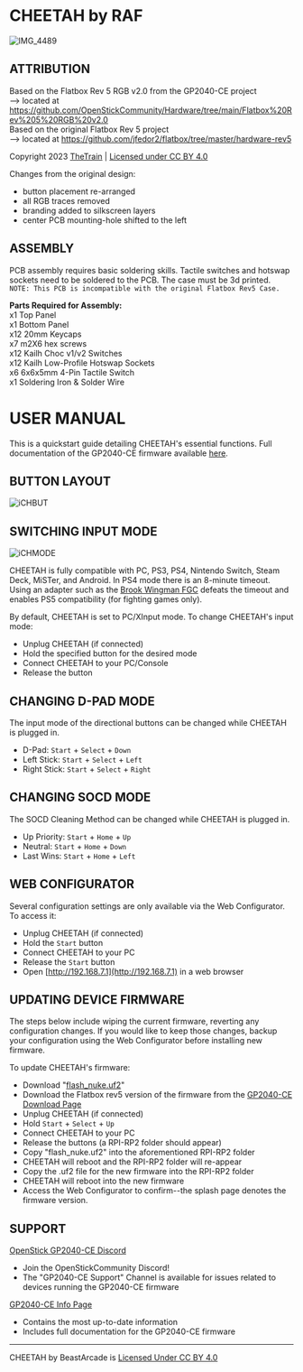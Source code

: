 # CHEETAH by RAF
<!--- ![CHEETAH-PCB](https://github.com/BeastArcade/CHEETAH-PCB/assets/154543056/13a7204f-3eac-46a2-8cd5-157adc7fb6a6) --->
![IMG_4489](https://github.com/BeastArcade/CHEETAH/assets/154543056/9bc6f27e-f071-4bfb-af0f-2f694396aa20)

## ATTRIBUTION
Based on the Flatbox Rev 5 RGB v2.0 from the GP2040-CE project <br>
--> located at https://github.com/OpenStickCommunity/Hardware/tree/main/Flatbox%20Rev%205%20RGB%20v2.0<br>
Based on the original Flatbox Rev 5 project<br>
--> located at https://github.com/jfedor2/flatbox/tree/master/hardware-rev5

Copyright 2023 [TheTrain](https://github.com/TheTrainGoes) | [Licensed under CC BY 4.0](https://creativecommons.org/licenses/by/4.0/)

Changes from the original design:
- button placement re-arranged
- all RGB traces removed
- branding added to silkscreen layers
- center PCB mounting-hole shifted to the left

## ASSEMBLY
PCB assembly requires basic soldering skills.  Tactile switches and hotswap sockets need to be soldered to the PCB.  The case must be 3d printed. <br>
`NOTE: This PCB is incompatible with the original Flatbox Rev5 Case.`

**Parts Required for Assembly:**<br>
x1 Top Panel<br>
x1 Bottom Panel<br>
x12 20mm Keycaps<br>
x7 m2X6 hex screws<br>
x12 Kailh Choc v1/v2 Switches<br>
x12 Kailh Low-Profile Hotswap Sockets<br>
x6 6x6x5mm 4-Pin Tactile Switch<br>
x1 Soldering Iron & Solder Wire<br>

# USER MANUAL
This is a quickstart guide detailing CHEETAH's essential functions. Full documentation of the GP2040-CE firmware available [here](https://gp2040-ce.info/introduction/).

## BUTTON LAYOUT
![iCHBUT](https://github.com/BeastArcade/CHEETAH-PCB/assets/154543056/5cc47d19-68b1-449c-9ab9-a505c6b346e7)

## SWITCHING INPUT MODE
![iCHMODE](https://github.com/BeastArcade/CHEETAH-PCB/assets/154543056/f7a1ef5e-56fe-4a2b-9531-0dac8add8936)

CHEETAH is fully compatible with PC, PS3, PS4, Nintendo Switch, Steam Deck, MiSTer, and Android. In PS4 mode there is an 8-minute timeout. Using an adapter such as the [Brook Wingman FGC](https://www.brookaccessory.com/products/wingmanfgc/index.html) defeats the timeout and enables PS5 compatibility (for fighting games only).

By default, CHEETAH is set to PC/XInput mode. To change CHEETAH's input mode:

- Unplug CHEETAH (if connected)
- Hold the specified button for the desired mode
- Connect CHEETAH to your PC/Console
- Release the button

## CHANGING D-PAD MODE
The input mode of the directional buttons can be changed while CHEETAH is plugged in.

- D-Pad: `Start` + `Select` + `Down`
- Left Stick: `Start` + `Select` + `Left`
- Right Stick: `Start` + `Select` + `Right`

## CHANGING SOCD MODE
The SOCD Cleaning Method can be changed while CHEETAH is plugged in.

- Up Priority: `Start` + `Home` + `Up`
- Neutral: `Start` + `Home` + `Down`
- Last Wins: `Start` + `Home` + `Left`

## WEB CONFIGURATOR
Several configuration settings are only available via the Web Configurator. To access it:

- Unplug CHEETAH (if connected)
- Hold the `Start` button
- Connect CHEETAH to your PC
- Release the `Start` button
- Open [http://192.168.7.1](http://192.168.7.1) in a web browser

## UPDATING DEVICE FIRMWARE
The steps below include wiping the current firmware, reverting any configuration changes. If you would like to keep those changes, backup your configuration using the Web Configurator before installing new firmware.

To update CHEETAH's firmware:

- Download "[flash_nuke.uf2](https://github.com/dwelch67/raspberrypi-pico/blob/main/flash_nuke.uf2)"
- Download the Flatbox rev5 version of the firmware from the [GP2040-CE Download Page](https://gp2040-ce.info/downloads/download-page/)
- Unplug CHEETAH (if connected)
- Hold `Start` + `Select` + `Up`
- Connect CHEETAH to your PC
- Release the buttons (a RPI-RP2 folder should appear)
- Copy "flash_nuke.uf2" into the aforementioned RPI-RP2 folder
- CHEETAH will reboot and the RPI-RP2 folder will re-appear
- Copy the .uf2 file for the new firmware into the RPI-RP2 folder
- CHEETAH will reboot into the new firmware
- Access the Web Configurator to confirm--the splash page denotes the firmware version.

## SUPPORT
[OpenStick GP2040-CE Discord](https://discord.gg/k2pxhke7q8) <br>
- Join the OpenStickCommunity Discord!
- The "GP2040-CE Support" Channel is available for issues related to devices running the GP2040-CE firmware

[GP2040-CE Info Page](https://gp2040-ce.info/)<br>
- Contains the most up-to-date information
- Includes full documentation for the GP2040-CE firmware

---

CHEETAH by BeastArcade is [Licensed Under CC BY 4.0](https://creativecommons.org/licenses/by/4.0/)
